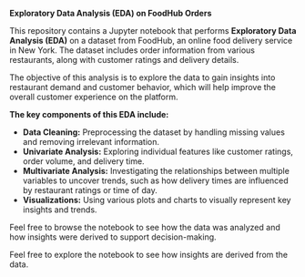 **Exploratory Data Analysis (EDA) on FoodHub Orders**

This repository contains a Jupyter notebook that performs **Exploratory Data Analysis (EDA)** on a dataset from FoodHub, an online food delivery service in New York. The dataset includes order information from various restaurants, along with customer ratings and delivery details.

The objective of this analysis is to explore the data to gain insights into restaurant demand and customer behavior, which will help improve the overall customer experience on the platform.

**The key components of this EDA include:**

- **Data Cleaning:** Preprocessing the dataset by handling missing values and removing irrelevant information.
- **Univariate Analysis:** Exploring individual features like customer ratings, order volume, and delivery time.
- **Multivariate Analysis:** Investigating the relationships between multiple variables to uncover trends, such as how delivery times are influenced by restaurant ratings or time of day.
- **Visualizations:** Using various plots and charts to visually represent key insights and trends.

Feel free to browse the notebook to see how the data was analyzed and how insights were derived to support decision-making.

Feel free to explore the notebook to see how insights are derived from the data.
